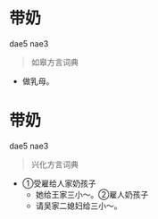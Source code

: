 # 带奶
dae5 nae3
> 如皋方言词典
- 做乳母。

# 带奶
dae5 nae3
> 兴化方言词典
- ①受雇给人家奶孩子
  - 她给王家三小～。②雇人奶孩子
  - 请吴家二媳妇给三小～。
